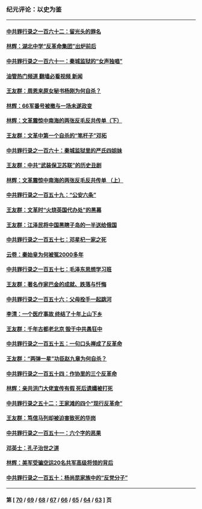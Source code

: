 ### 纪元评论：以史为鉴
---
#### [中共罪行录之一百六十二：留光头的罪名](../../pages/nsc1028/n14083151.md?10020330) 
#### [林辉：湖北中学“反革命集团”出炉前后](../../pages/nsc1028/n14082585.md?10020330) 
#### [中共罪行录之一百六十一：秦城监狱的“女声独唱”](../../pages/nsc1028/n14079090.md?10020330) 
#### [油管热门频道 翻墙必看视频 新闻](ok?10020330)
#### [王友群：周恩来原女秘书杨刚为何自杀？](../../pages/nsc1028/n14078084.md?10020330) 
#### [林辉：66军番号被撤与一场未遂政变](../../pages/nsc1028/n14078024.md?10020330) 
#### [林辉：文革震惊中南海的两张反毛反共传单（下）](../../pages/nsc1028/n14076376.md?10020330) 
#### [王友群：文革中第一个自杀的“笔杆子”邓拓](../../pages/nsc1028/n14075736.md?10020330) 
#### [中共罪行录之一百六十：秦城监狱里的严氏四姐妹](../../pages/nsc1028/n14074881.md?10020330) 
#### [王友群：中共“武装保卫苏联”的历史丑剧](../../pages/nsc1028/n14074106.md?10020330) 
#### [林辉：文革震惊中南海的两张反毛反共传单 （上）](../../pages/nsc1028/n14073140.md?10020330) 
#### [中共罪行录之一百五十九：“公安六条”](../../pages/nsc1028/n14071344.md?10020330) 
#### [王友群：文革时“火烧英国代办处”的黑幕](../../pages/nsc1028/n14070603.md?10020330) 
#### [王友群：江泽民将中国黑瞎子岛的一半送给俄国](../../pages/nsc1028/n14069964.md?10020330) 
#### [中共罪行录之一百五十七：邓星杞一家之死](../../pages/nsc1028/n14069475.md?10020330) 
#### [云卷：秦始皇为何被冤2000多年](../../pages/nsc1028/n14068423.md?10020330) 
#### [中共罪行录之一百五十七：毛泽东思想学习班](../../pages/nsc1028/n14067273.md?10020330) 
#### [王友群：著名作家巴金的成就、跌落与忏悔](../../pages/nsc1028/n14064433.md?10020330) 
#### [中共罪行录之一百五十六：父母拴手一起跳河](../../pages/nsc1028/n14063788.md?10020330) 
#### [李清：一个医疗事故 终结了十年上山下乡](../../pages/nsc1028/n14062776.md?10020330) 
#### [王友群：千年古都老北京 毁于中共愚狂中](../../pages/nsc1028/n14061802.md?10020330) 
#### [中共罪行录之一百五十五：一句口头禅成了反革命](../../pages/nsc1028/n14060064.md?10020330) 
#### [王友群：“两弹一星”功臣赵九章为何自杀？](../../pages/nsc1028/n14059162.md?10020330) 
#### [中共罪行录之一百五十四：作协里的三个反革命](../../pages/nsc1028/n14058634.md?10020330) 
#### [林辉：亲共洪门大佬宣传有假 死后遗孀被打死](../../pages/nsc1028/n14057205.md?10020330) 
#### [中共罪行录之五十二：王家滩的四个“现行反革命”](../../pages/nsc1028/n14056387.md?10020330) 
#### [王友群：笃信马列却被迫害致死的华岗](../../pages/nsc1028/n14053972.md?10020330) 
#### [中共罪行录之一百五十一：六个字的恶果](../../pages/nsc1028/n14053129.md?10020330) 
#### [邓英士：孔子治世之道](../../pages/nsc1028/n14052210.md?10020330) 
#### [林辉：美军受骗空运20名共军高级将领的背后](../../pages/nsc1028/n14052185.md?10020330) 
#### [中共罪行录之一百五十：杨尚昆家族中的“反党分子”](../../pages/nsc1028/n14051396.md?10020330) 

---
#### 第 [ [70](./70.md?10020330) / [69](./69.md?10020330) / [68](./68.md?10020330) / [67](./67.md?10020330) / [66](./66.md?10020330) / [65](./65.md?10020330) / [64](./64.md?10020330) / [63](./63.md?10020330) ] 页
